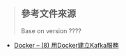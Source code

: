 > ## 參考文件來源
> 
> Base on version ????

- [Docker – (8) 用Docker建立Kafka服務](https://cutejaneii.wordpress.com/2017/06/19/docker-7-%E7%94%A8docker%E5%BB%BA%E7%AB%8Bkafka%E6%9C%8D%E5%8B%99%E4%B8%8A/)
